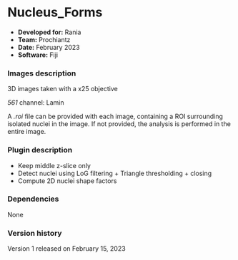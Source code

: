 # Nucleus_Forms


* **Developed for:** Rania
* **Team:** Prochiantz
* **Date:** February 2023
* **Software:** Fiji

### Images description

3D images taken with a x25 objective

*561* channel: Lamin
  
A *.roi* file can be provided with each image, containing a ROI surrounding isolated nuclei in the image. If not provided, the analysis is performed in the entire image.

### Plugin description

* Keep middle z-slice only
* Detect nuclei using LoG filtering + Triangle thresholding + closing
* Compute 2D nuclei shape factors 

### Dependencies

None

### Version history

Version 1 released on February 15, 2023

